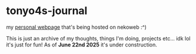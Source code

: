 # tonyo4s-journal
my [personal webpage](https://tonyo4.nekoweb.org/index.html) that's being hosted on nekoweb :^) 

This is just an archive of my thoughts, things I'm doing, projects etc... idk lol it's just for fun!
As of **June 22nd 2025** it's under construction.
